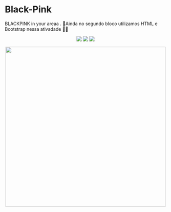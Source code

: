 # Black-Pink
BLACKPINK in your areaa
.
🚧Ainda no segundo bloco utilizamos HTML e Bootstrap nessa ativadade 👨‍💻





  
 


  <p align="center">
 <img src="https://img.shields.io/badge/Bootstrap-563D7C?style=for-the-badge&logo=bootstrap&logoColor=white">
   <img src="https://img.shields.io/badge/CSS3-1572B6?style=for-the-badge&logo=css3&logoColor=white">
 <img src="https://img.shields.io/badge/HTML5-E34F26?style=for-the-badge&logo=html5&logoColor=white">
 
   </p>
   
   
        
      
 <p align="center">
   <img align='right flex-center' src="https://media.giphy.com/media/o8ncre3fl0SuRwkLeq/giphy.gif" width="500">

</p>
